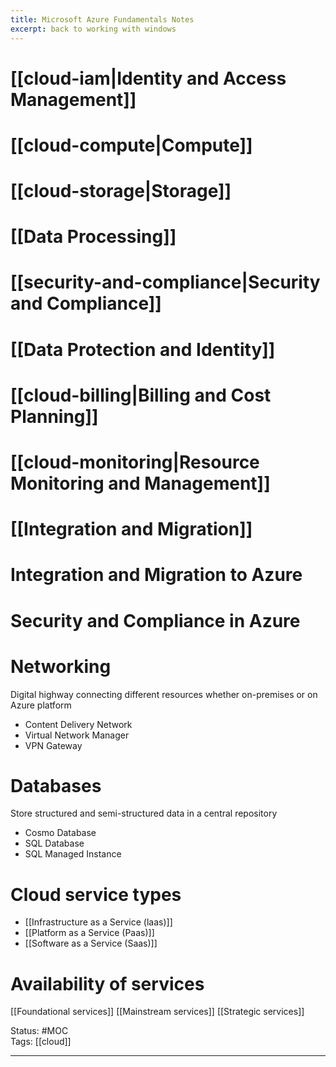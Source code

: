 ```yaml
---
title: Microsoft Azure Fundamentals Notes
excerpt: back to working with windows
---
```

# [[cloud-iam|Identity and Access Management]]
# [[cloud-compute|Compute]]
# [[cloud-storage|Storage]]
# [[Data Processing]]
# [[security-and-compliance|Security and Compliance]]
# [[Data Protection and Identity]]
# [[cloud-billing|Billing and Cost Planning]]
# [[cloud-monitoring|Resource Monitoring and Management]]

# [[Integration and Migration]]

# Integration and Migration to Azure

# Security and Compliance in Azure
# Networking
Digital highway connecting different resources whether on-premises or on Azure platform
- Content Delivery Network
- Virtual Network Manager
- VPN Gateway
# Databases
Store structured and semi-structured data in a central repository
- Cosmo Database
- SQL Database
- SQL Managed Instance
# Cloud service types
- [[Infrastructure as a Service (laas)]]
- [[Platform as a Service (Paas)]]
- [[Software as a Service (Saas)]]
# Availability of services
[[Foundational services]]
[[Mainstream services]]
[[Strategic services]]

Status: #MOC  
Tags: [[cloud]]  

---
